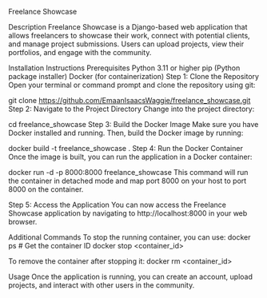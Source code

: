 Freelance Showcase

Description
Freelance Showcase is a Django-based web application that allows freelancers to showcase their work, connect with potential clients, and manage project submissions. Users can upload projects, view their portfolios, and engage with the community.

Installation Instructions
Prerequisites
Python 3.11 or higher
pip (Python package installer)
Docker (for containerization)
Step 1: Clone the Repository
Open your terminal or command prompt and clone the repository using git:


git clone https://github.com/EmaanIsaacsWaggie/freelance_showcase.git
Step 2: Navigate to the Project Directory
Change into the project directory:



cd freelance_showcase
Step 3: Build the Docker Image
Make sure you have Docker installed and running. Then, build the Docker image by running:



docker build -t freelance_showcase .
Step 4: Run the Docker Container
Once the image is built, you can run the application in a Docker container:



docker run -d -p 8000:8000 freelance_showcase
This command will run the container in detached mode and map port 8000 on your host to port 8000 on the container.

Step 5: Access the Application
You can now access the Freelance Showcase application by navigating to http://localhost:8000 in your web browser.

Additional Commands
To stop the running container, you can use:
docker ps  # Get the container ID
docker stop <container_id>


To remove the container after stopping it:
docker rm <container_id>

Usage
Once the application is running, you can create an account, upload projects, and interact with other users in the community.
